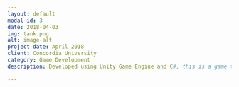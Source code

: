```yaml
---
layout: default
modal-id: 3
date: 2018-04-03
img: tank.png
alt: image-alt
project-date: April 2018
client: Concordia University
category: Game Development
description: Developed using Unity Game Engine and C#, this is a game that can be played online where two tanks must battle each other until the other one is destroyed, the map contains destructable walls as well as power ups to assist each player as well as basic AI tanks to attack nearby players.

---
```

